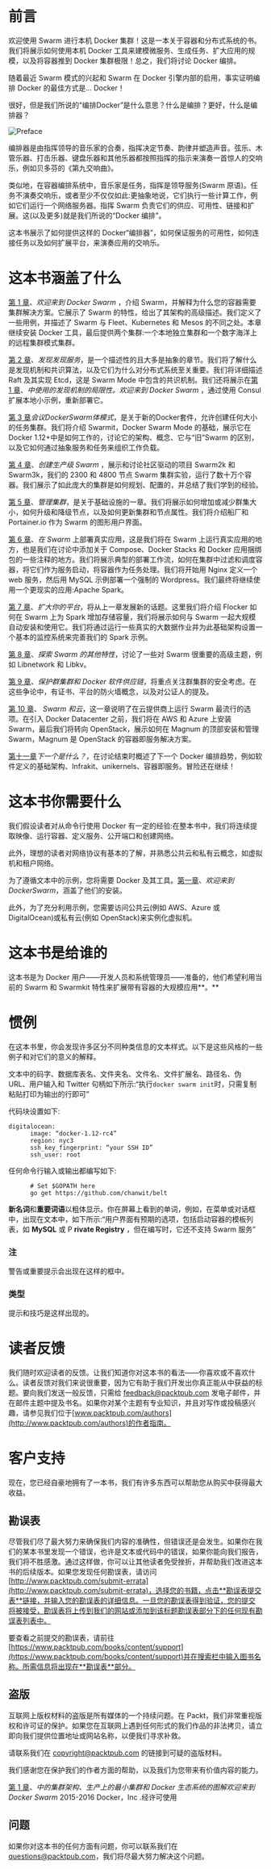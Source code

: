 # 前言

欢迎使用 Swarm 进行本机 Docker 集群！这是一本关于容器和分布式系统的书。我们将展示如何使用本机 Docker 工具来建模微服务、生成任务、扩大应用的规模，以及将容器推到 Docker 集群极限！总之，我们将讨论 Docker 编排。

随着最近 Swarm 模式的兴起和 Swarm 在 Docker 引擎内部的启用，事实证明编排 Docker 的最佳方式是… Docker！

很好，但是我们所说的“编排Docker”是什么意思？什么是编排？更好，什么是编排器？

![Preface](img/preface.jpg)

编排器是由指挥领导的音乐家的合奏，指挥决定节奏、韵律并塑造声音。弦乐、木管乐器、打击乐器、键盘乐器和其他乐器都按照指挥的指示来演奏一首惊人的交响乐，例如贝多芬的《第九交响曲》。

类似地，在容器编排系统中，音乐家是任务，指挥是领导服务(Swarm 原语)。任务不演奏交响乐，或者至少不仅仅如此:更抽象地说，它们执行一些计算工作，例如它们运行一个网络服务器。指挥 Swarm 负责它们的供应、可用性、链接和扩展。这(以及更多)就是我们所说的“Docker 编排”。

这本书展示了如何提供这样的 Docker“编排器”，如何保证服务的可用性，如何连接任务以及如何扩展平台，来演奏应用的交响乐。

# 这本书涵盖了什么

[第 1 章](01.html "Chapter 1. Welcome to Docker Swarm")、*欢迎来到 Docker Swarm* ，介绍 Swarm，并解释为什么您的容器需要集群解决方案。它展示了 Swarm 的特性，给出了其架构的高级描述。我们定义了一些用例，并描述了 Swarm 与 Fleet、Kubernetes 和 Mesos 的不同之处。本章继续安装 Docker 工具，最后提供两个集群:一个本地独立集群和一个数字海洋上的远程集群模式集群。

[第 2 章](02.html "Chapter 2. Discover the Discovery Services")、*发现发现服务*，是一个描述性的且大多是抽象的章节。我们将了解什么是发现机制和共识算法，以及它们为什么对分布式系统至关重要。我们将详细描述 Raft 及其实现 Etcd，这是 Swarm Mode 中包含的共识机制。我们还将展示在[第 1 章](01.html "Chapter 1. Welcome to Docker Swarm")、*中使用的发现机制的局限性。欢迎来到 Docker Swarm* ，通过使用 Consul 扩展本地小示例，重新部署它。

[第 3 章](03.html "Chapter 3. Meeting Docker Swarm Mode")*会议DockerSwarm体模式*，是关于新的Docker套件，允许创建任何大小的任务集群。我们将介绍 Swarmit，Docker Swarm Mode 的基础，展示它在 Docker 1.12+中是如何工作的，讨论它的架构、概念、它与“旧”Swarm 的区别，以及它如何通过抽象服务和任务来组织工作负载。

[第 4 章](04.html "Chapter 4. Creating a Production-Grade Swarm")、*创建生产级 Swarm* ，展示和讨论社区驱动的项目 Swarm2k 和 Swarm3k，我们的 2300 和 4800 节点 Swarm 集群实验，运行了数十万个容器。我们展示了如此庞大的集群是如何规划、配置的，并总结了我们学到的经验。

[第 5 章](05.html "Chapter 5. Administer a Swarm Cluster")、*管理集群*，是关于基础设施的一章。我们将展示如何增加或减少群集大小，如何升级和降级节点，以及如何更新集群和节点属性。我们将介绍船厂和 Portainer.io 作为 Swarm 的图形用户界面。

[第 6 章](06.html "Chapter 6. Deploy Real Applications on Swarm")、*在 Swarm* 上部署真实应用，这是我们将在 Swarm 上运行真实应用的地方，也是我们在讨论中添加关于 Compose、Docker Stacks 和 Docker 应用捆绑包的一些注释的地方。我们将展示典型的部署工作流，如何在集群中过滤和调度容器，将它们作为服务启动，将容器作为任务处理。我们将开始用 Nginx 定义一个 web 服务，然后用 MySQL 示例部署一个强制的 Wordpress。我们最终将继续使用一个更现实的应用:Apache Spark。

[第 7 章](07.html "Chapter 7. Scaling Up Your Platform")、*扩大你的平台*，将从上一章发展新的话题。这里我们将介绍 Flocker 如何在 Swarm 上为 Spark 增加存储容量，我们将展示如何与 Swarm 一起大规模自动安装和使用它。我们将通过运行一些真实的大数据作业并为此基础架构设置一个基本的监控系统来完善我们的 Spark 示例。

[第 8 章](08.html "Chapter 8. Exploring Additional Features of Swarm")、*探索 Swarm 的其他特性*，讨论了一些对 Swarm 很重要的高级主题，例如 Libnetwork 和 Libkv。

[第 9 章](09.html "Chapter 9. Securing a Swarm Cluster and the Docker Software Supply Chain")、*保护群集群和 Docker 软件供应链*，将重点关注群集群的安全考虑。在这些争论中，有证书、平台的防火墙概念，以及对公证人的提及。

[第 10 章](10.html "Chapter 10. Swarm and the Cloud")、 *Swarm 和云*，这一章说明了在云提供商上运行 Swarm 最流行的选项。在引入 Docker Datacenter 之前，我们将在 AWS 和 Azure 上安装 Swarm，最后我们将转向 OpenStack，展示如何在 Magnum 的顶部安装和管理 Swarm，Magnum 是 OpenStack 的容器即服务解决方案。

[第十一章](11.html "Chapter 11. What is next?")*下一个是什么？*，在讨论结束时概述了下一个 Docker 编排趋势，例如软件定义的基础架构、Infrakit、unikernels、容器即服务。冒险还在继续！

# 这本书你需要什么

我们假设读者对从命令行使用 Docker 有一定的经验:在整本书中，我们将连续提取映像、运行容器、定义服务、公开端口和创建网络。

此外，理想的读者对网络协议有基本的了解，并熟悉公共云和私有云概念，如虚拟机和租户网络。

为了遵循文本中的示例，您将需要 Docker 及其工具。[第一章](01.html "Chapter 1. Welcome to Docker Swarm")、*欢迎来到DockerSwarm*，涵盖了他们的安装。

此外，为了充分利用示例，您需要访问公共云(例如 AWS、Azure 或 DigitalOcean)或私有云(例如 OpenStack)来实例化虚拟机。

# 这本书是给谁的

这本书是为 Docker 用户——开发人员和系统管理员——准备的，他们希望利用当前的 Swarm 和 Swarmkit 特性来扩展带有容器的大规模应用**。**

# 惯例

在这本书里，你会发现许多区分不同种类信息的文本样式。以下是这些风格的一些例子和对它们的意义的解释。

文本中的码字、数据库表名、文件夹名、文件名、文件扩展名、路径名、伪 URL、用户输入和 Twitter 句柄如下所示:“执行`docker swarm init`时，只需复制粘贴打印为输出的行即可”

代码块设置如下:

```
digitalocean:
      image: “docker-1.12-rc4”
      region: nyc3
      ssh_key_fingerprint: “your SSH ID”
      ssh_user: root
```

任何命令行输入或输出都编写如下:

```
      # Set $GOPATH here
      go get https://github.com/chanwit/belt

```

**新名词**和**重要词语**以粗体显示。你在屏幕上看到的单词，例如，在菜单或对话框中，出现在文本中，如下所示:“用户界面有预期的选项，包括启动容器的模板列表，如 **MySQL** 或 P **rivate Registry** ，但在编写时，它还不支持 Swarm 服务”

### 注

警告或重要提示会出现在这样的框中。

### 类型

提示和技巧是这样出现的。

# 读者反馈

我们随时欢迎读者的反馈。让我们知道你对这本书的看法——你喜欢或不喜欢什么。读者反馈对我们来说很重要，因为它有助于我们开发出你真正能从中获益的标题。要向我们发送一般反馈，只需给 feedback@packtpub.com 发电子邮件，并在邮件主题中提及书名。如果你对某个主题有专业知识，并且对写作或投稿感兴趣，请参见我们位于[www.packtpub.com/authors](http://www.packtpub.com/authors)的作者指南。

# 客户支持

现在，您已经自豪地拥有了一本书，我们有许多东西可以帮助您从购买中获得最大收益。

## 勘误表

尽管我们尽了最大努力来确保我们内容的准确性，但错误还是会发生。如果你在我们的某本书里发现一个错误，也许是文本或代码中的错误，如果你能向我们报告，我们将不胜感激。通过这样做，你可以让其他读者免受挫折，并帮助我们改进这本书的后续版本。如果您发现任何勘误表，请访问[http://www.packtpub.com/submit-errata](http://www.packtpub.com/submit-errata)，选择您的书籍，点击**勘误表提交表**链接，并输入您的勘误表的详细信息。一旦您的勘误表得到验证，您的提交将被接受，勘误表将上传到我们的网站或添加到该标题勘误表部分下的任何现有勘误表列表中。

要查看之前提交的勘误表，请前往[https://www.packtpub.com/books/content/support](https://www.packtpub.com/books/content/support)并在搜索栏中输入图书名称。所需信息将出现在**勘误表**部分。

## 盗版

互联网上版权材料的盗版是所有媒体的一个持续问题。在 Packt，我们非常重视版权和许可证的保护。如果您在互联网上遇到任何形式的我们作品的非法拷贝，请立即向我们提供位置地址或网站名称，以便我们寻求补救。

请联系我们在 copyright@packtpub.com 的链接到可疑的盗版材料。

我们感谢您在保护我们的作者方面的帮助，以及我们为您带来有价值内容的能力。

[第 1 章](01.html "Chapter 1. Welcome to Docker Swarm")、*中的集群架构、生产上的最小集群和 Docker 生态系统的图解欢迎来到 Docker Swarm* 2015-2016 Docker，Inc .经许可使用

## 问题

如果你对这本书的任何方面有问题，你可以联系我们在 questions@packtpub.com，我们将尽最大努力解决这个问题。